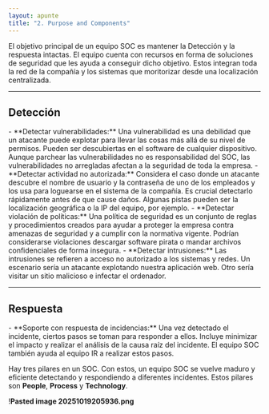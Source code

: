 ```yaml
---
layout: apunte
title: "2. Purpose and Components"
---
```


El objetivo principal de un equipo SOC es mantener la Detección y la respuesta intactas. El equipo cuenta con recursos en forma de soluciones de seguridad que les ayuda a conseguir dicho objetivo. Estos integran toda la red de la compañía y los sistemas que moritorizar desde una localización centralizada.

------------------------
<h2>Detección</h2>
- **Detectar vulnerabilidades:** Una vulnerabilidad es una debilidad que un atacante puede explotar para llevar las cosas más allá de su nivel de permisos. Pueden ser descubiertas en el software de cualquier dispositivo. Aunque parchear las vulnerabilidades no es responsabilidad del SOC, las vulnerabilidades no arregladas afectan a la seguridad de toda la empresa.
- **Detectar actividad no autorizada:** Considera el caso donde un atacante descubre el nombre de usuario y la contraseña de uno de los empleados y los usa para loguearse en el sistema de la compañía. Es crucial detectarlo rápidamente antes de que cause daños. Algunas pistas pueden ser la localización geográfica o la IP del equipo, por ejemplo.
- **Detectar violación de políticas:** Una política de seguridad es un conjunto de reglas y procedimientos creados para ayudar a proteger la empresa contra amenazas de seguridad y a cumplir con la normativa vigente. Podrían considerarse violaciones descargar software pirata o mandar archivos confidenciales de forma insegura.
- **Detectar intrusiones:** Las intrusiones se refieren a acceso no autorizado a los sistemas y redes. Un escenario sería un atacante explotando nuestra aplicación web. Otro sería visitar un sitio malicioso e infectar el ordenador.

---------------------------
<h2>Respuesta</h2>
- **Soporte con respuesta de incidencias:** Una vez detectado el incidente, ciertos pasos se toman para responder a ellos. Incluye minimizar el impacto y realizar el análisis de la causa raíz del incidente. El equipo SOC también ayuda al equipo IR a realizar estos pasos.

Hay tres pilares en un SOC. Con estos, un equipo SOC se vuelve maduro y eficiente detectando y respondiendo a diferentes incidentes. Estos pilares son **People**, **Process** y **Technology**.

!**Pasted image 20251019205936.png**
